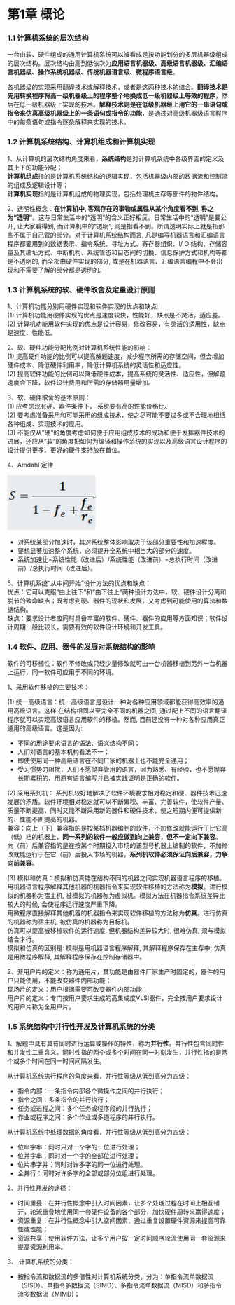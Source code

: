 # 第1章  概论

### 1.1 计算机系统的层次结构

一台由软、硬件组成的通用计算机系统可以被看成是按功能划分的多层机器级组成的层次结构。层次结构由高到低依次为**应用语言机器级、高级语言机器级、汇编语言机器级、操作系统机器级、传统机器语言级、微程序语言级**。  

各机器级的实现采用翻译技术或解释技术，或者是这两种技术的结合。**翻译技术是先用转换程序将高一级机器级上的程序整个地换成低一级机器级上等效的程序**，然后在低一级机器级上实现的技术。**解释技术则是在低级机器级上用它的一串语句或指令来仿真高级机器级上的一条语句或指令的功能**，是通过对高级机器级语言程序中的每条语句或指令逐条解释来实现的技术。

### 1.2 计算机系统结构、计算机组成和计算机实现

1、从计算机的层次结构角度来看，**系统结构**是对计算机系统中各级界面的定义及其上下的功能分配；   
**计算机组成**指的是计算机系统结构的逻辑实现，包括机器级内部的数据流和控制流的组成及逻辑设计等；  
**计算机实现**指的是计算机组成的物理实现，包括处理机主存等部件的物件结构。  

2、透明性概念：**在计算机中, 客观存在的事物或属性从某个角度看不到, 称之为“透明”**。这与日常生活中的“透明”的含义正好相反。日常生活中的“透明”是要公开, 让大家看得到, 而计算机中的“透明”, 则是指看不到。所谓透明实际上就是指那些不属于自己管的部分。对于计算机系统结构而言, 凡是编写机器语言和汇编语言程序都要用到的数据表示、指令系统、寻址方式、寄存器组织、I/ O 结构、存储容量及其编址方式、中断机构、系统管态和目态间的切换、信息保护方式和机构等都是不透明的, 而全部由硬件实现的部分, 或是在机器语言、汇编语言编程中不会出现和不需要了解的部分都是透明的。  

### 1.3 计算机系统的软、硬件取舍及定量设计原则

1、计算机功能分别用硬件实现和软件实现的优点和缺点:   
(1) 计算机功能用硬件实现的优点是速度较快，性能好，缺点是不灵活，适应差。  
(2) 计算机功能用软件实现的优点是设计容易，修改容易，有灵活的适用性，缺点是速度、性能低。

2、软、硬件功能分配比例对计算机系统性能的影响：  
(1) 提高硬件功能的比例可以提高解题速度，减少程序所需的存储空间，但会增加硬件成本、降低硬件利用率，降低计算机系统的灵活性和适应性。  
(2) 提高软件功能的比例可以降低硬件成本，提高系统的灵活性、适应性，但解题速度会下降，软件设计费用和所需的存储器用量增加。  

3、软、硬件取舍的基本原则：  
(1) 应考虑现有硬、器件条件下， 系统要有高的性能价格比。  
(2) 要考虑准备采用和可能采用的组成技术，使之尽可能不要过多或不合理地相纸各种组成、实现技术的应用。   
(3) 不能仅从”硬“的角度考虑如何便于应用组成技术的成功和便于发挥器件技术的进展，还应从”软“的角度把如何为编译和操作系统的实现以及高级语言设计程序的设计提供更多、更好的硬件支持放在首位。 

4、Amdahl 定律

![image-20200223214114940](assets/image-20200223214114940.png)

- 对系统某部分加速时，其对系统整体影响取决于该部分重要性和加速程度。
- 要想显著加速整个系统，必须提升全系统中相当大的部分的速度。
- 系统加速比=系统性能（改进后）/系统性能（改进前）=总执行时间（改进前）/总执行时间（改进后）。

5、计算机系统“从中间开始”设计方法的优点和缺点：  
优点：它可以克服“由上往下”和“由下往上“两种设计方法中，软、硬件设计分离和脱节的致命缺点；既考虑到硬、器件的现状和发展，又考虑到可能使用的算法和数据结构。  
缺点：要求设计者应同时具备丰富的软件、硬件、器件的应用等方面知识；软件设计周期一般比较长，需要有效的软件设计环境和开发工具。

### 1.4 软件、应用、器件的发展对系统结构的影响

软件的可移植性：软件不修改或只经少量修改就可由一台机器移植到另外一台机器上运行，同一软件可应用于不同的环境。  

1、采用软件移植的主要技术：  

(1) 统一高级语言：统一高级语言是设计一种对各种应用领域都能获得高效率的通用高级语言。这样,在结构相同以至完全不同的机器之间, 通过配上不同的语言翻译程序就可以实现高级语言应用软件的移植。然而, 目前还没有一种对各种应用真正通用的高级语言。这是因为:    

- 不同的用途要求语言的语法、语义结构不同；
- 人们对语言的基本机构看法不一；
- 即使使用同一种高级语言在不同厂家的机器上也不能完全通用；
- 受习惯势力阻扰，人们不愿抛弃管用的语言，因为熟悉、有经验，也不愿抛弃长期累积的、用原有语言编写并已被实践证明是正确的软件。

(2) 采用系列机：  系列机较好地解决了软件环境要求相对稳定和硬、器件技术迅速发展的矛盾。软件环境相对稳定就可以不断累积、丰富、完善软件，使软件产量、质量不断提高，同时又能不断采用新的器件和硬件技术，使之短期内便可提供新的、性能不断提高的机器。   
兼容：向上（下）兼容指的是按某档机器编制的软件，不加修改就能运行于比它高（低）档的机器上，**同一系列的软件一般应做到向上兼容，但不一定向下兼容**。   
向（前）后兼容指的是在按某个时期投入市场的该型号机器上编制的软件，不加修改就能运行于在它（前）后投入市场的机器，**系列机软件必须保证向后兼容，力争向前兼容**。  

(3) 模拟和仿真：模拟和仿真能在结构不同的机器之间实现机器语言程序的移植。  
用机器语言程序解释其他机器的机器指令来实现软件移植的方法称为**模拟**。进行模拟的机器称为宿主机, 被模拟的机器称为虚拟机。模拟方法在机器指令系统差异比较大的时候, 会使程序运行速度严重下降。  
用微程序直接解释其他机器的机器指令来实现软件移植的方法称为**仿真**。进行仿真的机器称为宿主机, 被仿真的机器称为目标机。  
仿真可以提高被移植软件的运行速度, 但机器结构差异较大时, 很难仿真, 须与模拟结合才行。  
模拟和仿真的区别是: 模拟是用机器语言程序解释, 其解释程序保存在主存中; 仿真是用微程序解释, 其解释程序保存在控制存储器中。

2、非用户片的定义：称为通用片，其功能是由器件厂家生产时固定的，器件的用户只能使用，不能改变器件内部功能；  
现场片的定义：用户根据需要可改变器件内部功能；  
用户片的定义：专门按用户要求生成的高集成度VLSI器件，完全按用户要求设计的用户片称为全用户片。

### 1.5 系统结构中并行性开发及计算机系统的分类

1、解题中具有具有同时进行运算或操作的特性，称为**并行性**。并行性包含同时性和并发性二重含义。同时性指的两个或多个时间在同一时刻发生，并行性指的是两个或多个时间在同一时间间隔发生。   

   从计算机系统执行程序的角度来看，并行性等级从低到高分为四级：

   - 指令内部：一条指令内部各个微操作之间的并行执行；
   - 指令之间：多条指令的并行执行；
   - 任务或进程之间：多个任务或程序段的并行执行；
   - 作业或程序之间：多个作业或多道程序的并行执行。

   从计算机系统中处理数据的角度看，并行性等级从低到高分为四级：

   - 位串字串：同时只对一个字的一位进行处理；
   - 位并字串：同时对一个字的全部位进行处理；
   - 位片串字并：同时对许多字的同一位进行处理。
   - 全并行：同时对许多字的全部或部分位组进行处理。

2、并行性开发的途径：

   - 时间重叠：在并行性概念中引入时间因素，让多个处理过程在时间上相互错开，轮流重叠地使用同一套硬件设备的各个部分，加快硬件周转来赢得速度；
   - 资源重复：在并行性概念中引入空间因素，通过重复设置硬件资源来提高可靠性或性能；
   - 资源共享：使用软件方法，让多个用户按一定时间顺序轮流使用同一套资源来提高资源利用率。

3、 计算机系统的分类：

- 按指令流和数据流的多倍性对计算机系统分类，分为：单指令流单数据流（SISD）、单指令多数据流（SIMD）、多指令流单数据流（MISD）和多指令流多数据流（MIMD)；
